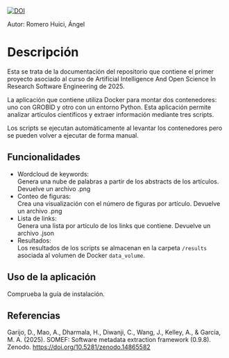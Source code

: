 [![DOI](https://zenodo.org/badge/DOI/10.5281/zenodo.14976592.svg)](https://doi.org/10.5281/zenodo.14976592)

Autor: Romero Huici, Ángel
# Descripción
Esta se trata de la documentación del repositorio que contiene el primer proyecto asociado al curso de Artificial Intelligence And Open Science In Research Software Engineering de 2025.

La aplicación que contiene utiliza Docker para montar dos contenedores: uno con GROBID y otro con un entorno Python. Esta aplicación permite analizar artículos científicos y extraer información mediante tres scripts.

Los scripts se ejecutan automáticamente al levantar los contenedores pero se pueden volver a ejecutar de forma manual.


## Funcionalidades
- Wordcloud de keywords:  
Genera una nube de palabras a partir de los abstracts de los artículos. Devuelve un archivo .png
- Conteo de figuras:  
Crea una visualización con el número de figuras por artículo. Devuelve un archivo .png
- Lista de links:  
 Genera una lista por artículo de los links que contiene. Devuelve un archivo .json
- Resultados:  
 Los resultados de los scripts se almacenan en la carpeta `/results` asociada al volumen de Docker `data_volume`.

## Uso de la aplicación

Comprueba la guía de instalación.

## Referencias
Garijo, D., Mao, A., Dharmala, H., Diwanji, C., Wang, J., Kelley, A., & García, M. A. (2025). SOMEF: Software metadata extraction framework (0.9.8). Zenodo. https://doi.org/10.5281/zenodo.14865582
